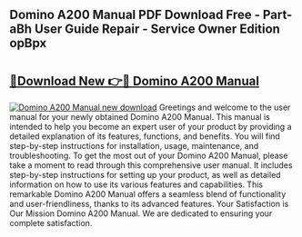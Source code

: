 ## Domino A200 Manual PDF Download Free - Part-aBh User Guide Repair - Service Owner Edition opBpx

# <h2><a href="http://cf14648.oget.top/?id=Domino+A200+Manual">🔗Download New 👉🔴 Domino A200 Manual</a></h2>

[![Domino A200 Manual new download](https://i.imgur.com/5g1atiW.png)](http://cf14648.oget.top/?id=Domino+A200+Manual)
Greetings and welcome to the user manual for your newly obtained Domino A200 Manual. This manual is intended to help you become an expert user of your product by providing a detailed explanation of its features, functions, and benefits. You will find step-by-step instructions for installation, usage, maintenance, and troubleshooting. To get the most out of your Domino A200 Manual, please take a moment to read through this comprehensive user manual. It includes step-by-step instructions for setting up your product, as well as detailed information on how to use its various features and capabilities. This remarkable Domino A200 Manual offers a seamless blend of functionality and user-friendliness, thanks to its advanced features. Your Satisfaction is Our Mission Domino A200 Manual. We are dedicated to ensuring your complete satisfaction.
